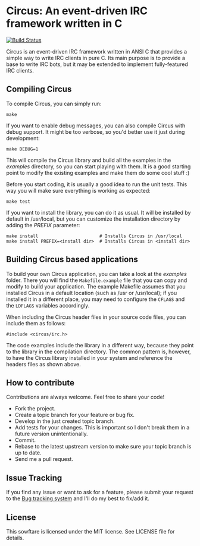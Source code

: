 Circus: An event-driven IRC framework written in C
==================================================

[![Build Status](https://secure.travis-ci.org/nacx/circus.png)](http://travis-ci.org/nacx/circus)

Circus is an event-driven IRC framework written in ANSI C that provides a simple
way to write IRC clients in pure C. Its main purpose is to provide a base
to write IRC bots, but it may be extended to implement fully-featured IRC
clients.


Compiling Circus
----------------

To compile Circus, you can simply run:

    make
    
If you want to enable debug messages, you can also compile Circus with debug support. It might
be too verbose, so you'd better use it just during development:

    make DEBUG=1

This will compile the Circus library and build all the examples in the *examples* directory, so
you can start playing with them. It is a good starting point to modify the existing examples and
make them do some cool stuff :)

Before you start coding, it is usually a good idea to run the unit tests. This way you will make
sure everything is working as expected:

    make test

If you want to install the library, you can do it as usual. It will be installed by default in
/usr/local, but you can customize the installation directory by adding the *PREFIX* parameter:

    make install                       # Installs Circus in /usr/local
    make install PREFIX=<install dir>  # Installs Circus in <install dir>


Building Circus based applications
----------------------------------

To build your own Circus application, you can take a look at the *examples* folder.
There you will find the `Makefile.example` file that you can copy and modify to build
your application. The example Makefile assumes that you installed Circus in a default location
(such as /usr or /usr/local); if you installed it in a different place, you may need to configure
the `CFLAGS` and the `LDFLAGS` variables accordingly.

When including the Circus header files in your source code files, you can include them as follows:

    #include <circus/irc.h>

The code examples include the library in a different way, because they point to the library in the
compilation directory. The common pattern is, however, to have the Circus library installed in your
system and reference the headers files as shown above.


How to contribute
-----------------

Contributions are always welcome. Feel free to share your code!
 
 * Fork the project.
 * Create a topic branch for your feature or bug fix.
 * Develop in the just created topic branch.
 * Add tests for your changes. This is important so I don't break them in a future version unintentionally.
 * Commit.
 * Rebase to the latest upstream version to make sure your topic branch is up to date.
 * Send me a pull request.


Issue Tracking
--------------

If you find any issue or want to ask for a feature, please submit your request to the
[Bug tracking system](https://github.com/nacx/circus/issues) and I'll do my best to fix/add it.


License
-------

This sowftare is licensed under the MIT license. See LICENSE file for details.

